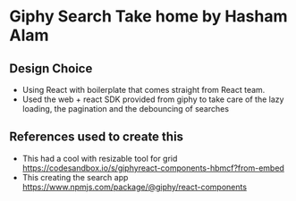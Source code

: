 # Giphy Search Take home by Hasham Alam

## Design Choice

- Using React with boilerplate that comes straight from React team.
- Used the web + react SDK provided from giphy to take care of the lazy loading, the pagination and the debouncing of searches

## References used to create this

- This had a cool with resizable tool for grid <https://codesandbox.io/s/giphyreact-components-hbmcf?from-embed>
- This creating the search app <https://www.npmjs.com/package/@giphy/react-components>
